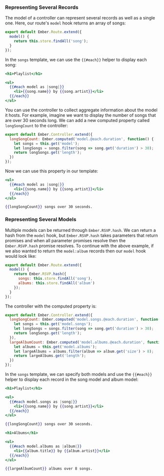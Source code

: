 ### Representing Several Records

The model of a controller can represent several records as well as a single
one. Here, our route's `model` hook returns an array of songs:

```app/routes/songs.js
export default Ember.Route.extend({
  model() {
    return this.store.findAll('song');
  }
});
```

In the `songs` template, we can use the `{{#each}}` helper to display
each song:

```app/templates/songs.hbs
<h1>Playlist</h1>

<ul>
  {{#each model as |song|}}
    <li>{{song.name}} by {{song.artist}}</li>
  {{/each}}
</ul>
```

You can use the controller to collect aggregate information about
the model it hosts. For example, imagine we want to display the
number of songs that are over 30 seconds long. We can add a new computed
property called `longSongCount` to the controller:

```app/controllers/songs.js
export default Ember.Controller.extend({
  longSongCount: Ember.computed('model.@each.duration', function() {
    let songs = this.get('model');
    let longSongs = songs.filter(song => song.get('duration') > 30);
    return longSongs.get('length');
  })
});
```

Now we can use this property in our template:

```app/templates/songs.hbs
<ul>
  {{#each model as |song|}}
    <li>{{song.name}} by {{song.artist}}</li>
  {{/each}}
</ul>

{{longSongCount}} songs over 30 seconds.
```

### Representing Several Models

Multiple models can be returned through `Ember.RSVP.hash`. We can return a hash from the `model` hook, but `Ember.RSVP.hash` takes parameters that return promises and when all parameter promises resolve then the `Ember.RSVP.hash` promise resolves. To continue with the above example, if we also wanted to return the `model:album` records then our `model` hook would look like:

```app/routes/songs.js
export default Ember.Route.extend({
  model() {
    return Ember.RSVP.hash({
      songs: this.store.findAll('song'),
      albums: this.store.findAll('album')
    });
  }
});
```

The controller with the computed property is:

```app/controllers/songs.js
export default Ember.Controller.extend({
  longSongCount: Ember.computed('model.songs.@each.duration', function() {
    let songs = this.get('model.songs');
    let longSongs = songs.filter(song => song.get('duration') > 30);
    return longSongs.get('length');
  }),
  largeAlbumCount: Ember.computed('model.albums.@each.duration', function() {
    let albums = this.get('model.albums');
    let largeAlbums = albums.filter(album => album.get('size') > 8);
    return largeAlbums.get('length');
  })
});
```

In the `songs` template, we can specify both models and use the `{{#each}}` helper to display
each record in the song model and album model:

```app/templates/songs.hbs
<h1>Playlist</h1>

<ul>
  {{#each model.songs as |song|}}
    <li>{{song.name}} by {{song.artist}}</li>
  {{/each}}
</ul>

{{longSongCount}} songs over 30 seconds.

<h1>Albums</h1>

<ul>
  {{#each model.albums as |album|}}
    <li>{{album.title}} by {{album.artist}}</li>
  {{/each}}
</ul>

{{largeAlbumCount}} albums over 8 songs.
```
